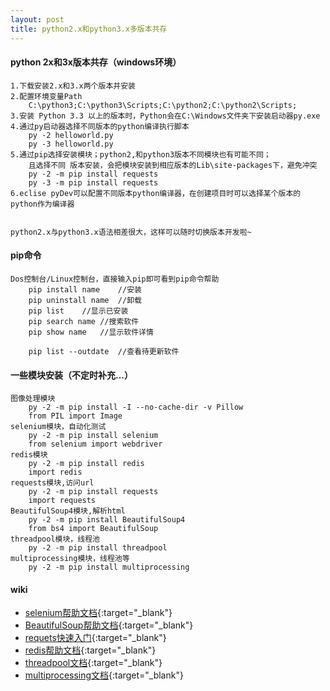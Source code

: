 ```yaml
---
layout: post
title: python2.x和python3.x多版本共存
---
```


#### python 2x和3x版本共存（windows环境）
```
1.下载安装2.x和3.x两个版本并安装
2.配置环境变量Path
    C:\python3;C:\python3\Scripts;C:\python2;C:\python2\Scripts;
3.安装 Python 3.3 以上的版本时，Python会在C:\Windows文件夹下安装启动器py.exe
4.通过py启动器选择不同版本的python编译执行脚本
    py -2 helloworld.py
    py -3 helloworld.py
5.通过pip选择安装模块；python2,和python3版本不同模块也有可能不同；
    且选择不同 版本安装，会把模块安装到相应版本的Lib\site-packages下，避免冲突
    py -2 -m pip install requests
    py -3 -m pip install requests
6.eclise pyDev可以配置不同版本python编译器，在创建项目时可以选择某个版本的python作为编译器


python2.x与python3.x语法相差很大，这样可以随时切换版本开发啦~
```
#### pip命令
```
Dos控制台/Linux控制台，直接输入pip即可看到pip命令帮助
	pip install name 	//安装
	pip uninstall name	//卸载
	pip list	//显示已安装
	pip search name	//搜索软件
	pip show name	//显示软件详情
	
	pip list --outdate	//查看待更新软件

```

#### 一些模块安装（不定时补充...）
```
图像处理模块
    py -2 -m pip install -I --no-cache-dir -v Pillow
    from PIL import Image
selenium模块，自动化测试
    py -2 -m pip install selenium
    from selenium import webdriver
redis模块
    py -2 -m pip install redis
    import redis
requests模块,访问url
    py -2 -m pip install requests
    import requests
BeautifulSoup4模块,解析html
    py -2 -m pip install BeautifulSoup4
    from bs4 import BeautifulSoup
threadpool模块，线程池
	py -2 -m pip install threadpool
multiprocessing模块，线程池等
	py -2 -m pip install multiprocessing
```

#### wiki

* [selenium帮助文档](https://pypi.python.org/pypi/selenium/){:target="_blank"}
* [BeautifulSoup帮助文档](http://beautifulsoup.readthedocs.io/zh_CN/latest/#){:target="_blank"}
* [requets快速入门](http://docs.python-requests.org/zh_CN/latest/user/quickstart.html){:target="_blank"}
* [redis帮助文档](https://pypi.python.org/pypi/redis){:target="_blank"}
* [threadpool文档](https://chrisarndt.de/projects/threadpool/){:target="_blank"}
* [multiprocessing文档](https://docs.python.org/2/library/multiprocessing.html){:target="_blank"}
